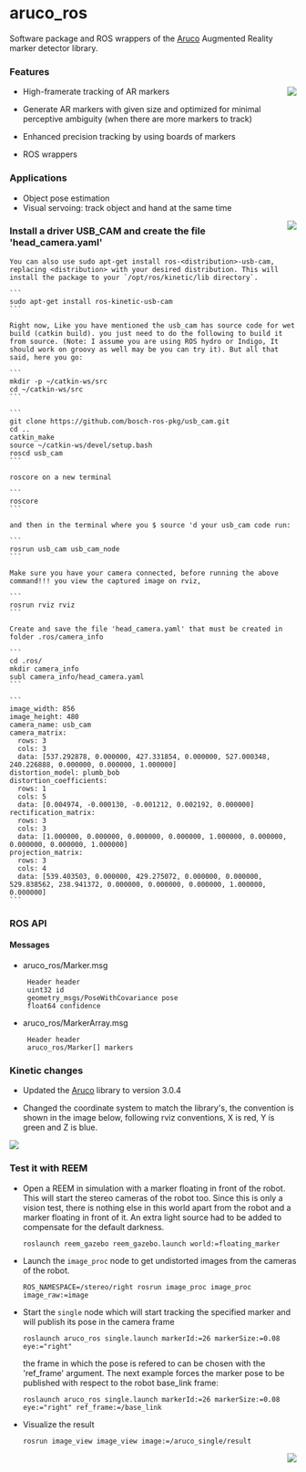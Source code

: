 aruco_ros
=========

Software package and ROS wrappers of the [Aruco][1] Augmented Reality marker detector library.


### Features
<img align="right" src="https://raw.github.com/pal-robotics/aruco_ros/master/aruco_ros/etc/marker_in_hand.jpg" />

 * High-framerate tracking of AR markers
 
 * Generate AR markers with given size and optimized for minimal perceptive ambiguity (when there are more markers to track)
 
 * Enhanced precision tracking by using boards of markers
 
 * ROS wrappers


### Applications

 * Object pose estimation
 * Visual servoing: track object and hand at the same time

<img align="right" src="https://raw.github.com/pal-robotics/aruco_ros/master/aruco_ros/etc/reem_gazebo_floating_marker_world.png"/>

### Install a driver USB_CAM and create the file 'head_camera.yaml'
    
    You can also use sudo apt-get install ros-<distribution>-usb-cam, replacing <distribution> with your desired distribution. This will install the package to your `/opt/ros/kinetic/lib directory`.

    ```
    sudo apt-get install ros-kinetic-usb-cam
    ```

    Right now, Like you have mentioned the usb_cam has source code for wet build (catkin build). you just need to do the following to build it from source. (Note: I assume you are using ROS hydro or Indigo, It should work on groovy as well may be you can try it). But all that said, here you go:

    ```
    mkdir -p ~/catkin-ws/src
    cd ~/catkin-ws/src
    ```

    ```
    git clone https://github.com/bosch-ros-pkg/usb_cam.git
    cd ..
    catkin_make
    source ~/catkin-ws/devel/setup.bash
    roscd usb_cam
    ```

    roscore on a new terminal 
    
    ```
    roscore
    ```

    and then in the terminal where you $ source 'd your usb_cam code run:

    ```
    rosrun usb_cam usb_cam_node
    ```
    
    Make sure you have your camera connected, before running the above command!!! you view the captured image on rviz,

    ```
    rosrun rviz rviz
    ```

    Create and save the file 'head_camera.yaml' that must be created in folder .ros/camera_info

    ```
    cd .ros/
    mkdir camera_info
    subl camera_info/head_camera.yaml
    ```
    
    ```
    image_width: 856
    image_height: 480
    camera_name: usb_cam
    camera_matrix:
      rows: 3
      cols: 3
      data: [537.292878, 0.000000, 427.331854, 0.000000, 527.000348, 240.226888, 0.000000, 0.000000, 1.000000]
    distortion_model: plumb_bob
    distortion_coefficients:
      rows: 1
      cols: 5
      data: [0.004974, -0.000130, -0.001212, 0.002192, 0.000000]
    rectification_matrix:
      rows: 3
      cols: 3
      data: [1.000000, 0.000000, 0.000000, 0.000000, 1.000000, 0.000000, 0.000000, 0.000000, 1.000000]
    projection_matrix:
      rows: 3
      cols: 4
      data: [539.403503, 0.000000, 429.275072, 0.000000, 0.000000, 529.838562, 238.941372, 0.000000, 0.000000, 0.000000, 1.000000, 0.000000]
    ```

### ROS API

#### Messages

 * aruco_ros/Marker.msg

        Header header
        uint32 id
        geometry_msgs/PoseWithCovariance pose
        float64 confidence

 * aruco_ros/MarkerArray.msg

        Header header
        aruco_ros/Marker[] markers

### Kinetic changes

* Updated the [Aruco][1] library to version 3.0.4

* Changed the coordinate system to match the library's, the convention is shown
  in the image below, following rviz conventions, X is red, Y is green and Z is
  blue.
<img align="bottom" src="/aruco_ros/etc/new_coordinates.png"/>

### Test it with REEM

 * Open a REEM in simulation with a marker floating in front of the robot. This will start the stereo cameras of the robot too. Since this is only a vision test, there is nothing else in this world apart from the robot and a marker floating in front of it. An extra light source had to be added to compensate for the default darkness.

    ```
    roslaunch reem_gazebo reem_gazebo.launch world:=floating_marker
    ```
 * Launch the `image_proc` node to get undistorted images from the cameras of the robot.
 
    ```
    ROS_NAMESPACE=/stereo/right rosrun image_proc image_proc image_raw:=image
    ```
 * Start the `single` node which will start tracking the specified marker and will publish its pose in the camera frame
 
    ```
    roslaunch aruco_ros single.launch markerId:=26 markerSize:=0.08 eye:="right"
    ```

    the frame in which the pose is refered to can be chosen with the 'ref_frame' argument. The next example forces the marker pose to
    be published with respect to the robot base_link frame:

    ```
    roslaunch aruco_ros single.launch markerId:=26 markerSize:=0.08 eye:="right" ref_frame:=/base_link
    ```
    
 * Visualize the result
 
    ```    
    rosrun image_view image_view image:=/aruco_single/result
    ```

<img align="right" src="https://raw.github.com/pal-robotics/aruco_ros/master/aruco_ros/etc/reem_gazebo_floating_marker.png"/>


[1]: http://www.sciencedirect.com/science/article/pii/S0031320314000235 "Automatic generation and detection of highly reliable fiducial markers under occlusion by S. Garrido-Jurado and R. Muñoz-Salinas and F.J. Madrid-Cuevas and M.J. Marín-Jiménez 2014"